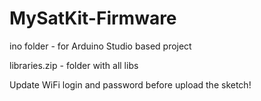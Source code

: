 # MySatKit-Firmware
<p>ino folder - for Arduino Studio based project
<p>libraries.zip - folder with all libs

<p>Update WiFi login and password before upload the sketch!
